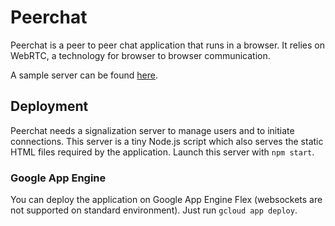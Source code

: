 # Peerchat
Peerchat is a peer to peer chat application that runs in a browser. It relies on WebRTC, a technology for browser to browser communication.

A sample server can be found [here](https://peerchat.projects.matco.name).

## Deployment
Peerchat needs a signalization server to manage users and to initiate connections. This server is a tiny Node.js script which also serves the static HTML files required by the application. Launch this server with ```npm start```.

### Google App Engine
You can deploy the application on Google App Engine Flex (websockets are not supported on standard environment). Just run ```gcloud app deploy```.
